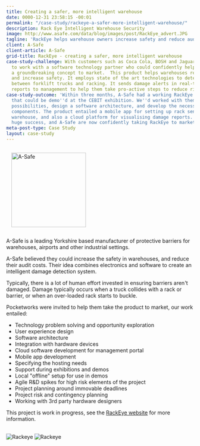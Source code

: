 ```yaml
---
title: Creating a safer, more intelligent warehouse
date: 0000-12-31 23:58:15 -00:01
permalink: "/case-study/rackeye-a-safer-more-intelligent-warehouse/"
description: Rack Eye Intelligent Warehouse Security
image: http://www.asafe.com/data/blog/images/post/RackEye_advert.JPG
tagline: 'RackEye helps warehouse owners increase safety and reduce audit costs '
client: A-Safe
client-article: A-Safe
grid-title: RackEye - creating a safer, more intelligent warehouse
case-study-challenge: With customers such as Coca Cola, BOSH and Jaguar - A-Safe needed
  to work with a software technology partner who could confidently help them take
  a groundbreaking concept to market.  This product helps warehouses reduce costs
  and increase safety. It employs state of the art technologies to detect collisions
  between forklift trucks and racking. It sends damage alerts in real-time, and provides
  reports to management to help them take pro-active steps to reduce risk.
case-study-outcome: 'Within three months, A-Safe had a working RackEye proof of concept
  that could be demo''d at the CEBIT exhibition. We''d worked with them to explore
  possibilities, design a software architecture, and develop the necessary software
  components. The product entailed a mobile app for setting up rack sensors in the
  warehouse, and also a cloud platform for visualising damage reports. CEBIT was a
  huge success, and A-Safe are now confidently taking RackEye to market with our help. '
meta-post-type: Case Study
layout: case-study
---
```


<img alt="A-Safe" src="http://www.asafe.com/assets/img/asafe-logo-retina.png" class="float-right img-reponsive" style="width: 200px; padding: 1em;" />

A-Safe is a leading Yorkshire based manufacturer of protective barriers for warehouses, airports and other industrial settings.

A-Safe believed they could increase the safety in warehouses, and reduce their audit costs. Their idea combines electronics and software to create an intelligent damage detection system.

Typically, there is a lot of human effort invested in ensuring barriers aren't damaged. Damage typically occurs when a truck collides with a rack or barrier, or when an over-loaded rack starts to buckle.


Pocketworks were invited to help them take the product to market, our work entailed:  

* Technology problem solving and opportunity exploration
* User experience design
* Software architecture
* Integration with hardware devices
* Cloud software development for management portal
* Mobile app development
* Specifying the hosting needs
* Support during exhibitions and demos
* Local "offline" setup for use in demos
* Agile R&D spikes for high risk elements of the project
* Project planning around immovable deadlines
* Project risk and contingency planning
* Working with 3rd party hardware designers

This project is work in progress, see the [RackEye website](http://www.asafe.com/news/post/201/a-safe-introduces-a-revolution-in-rack-protection-at-cemat) for more information.

<br/>
<img alt="Rackeye" src="http://d9hhrg4mnvzow.cloudfront.net/rackeye.asafe.com/uk/1uylo0k-rack-eye-2_073073073073000000.jpg"/>
<img alt="Rackeye" src="http://d9hhrg4mnvzow.cloudfront.net/rackeye.asafe.com/uk/1eyka02-rackeye_074074074074000000.jpg"/>
